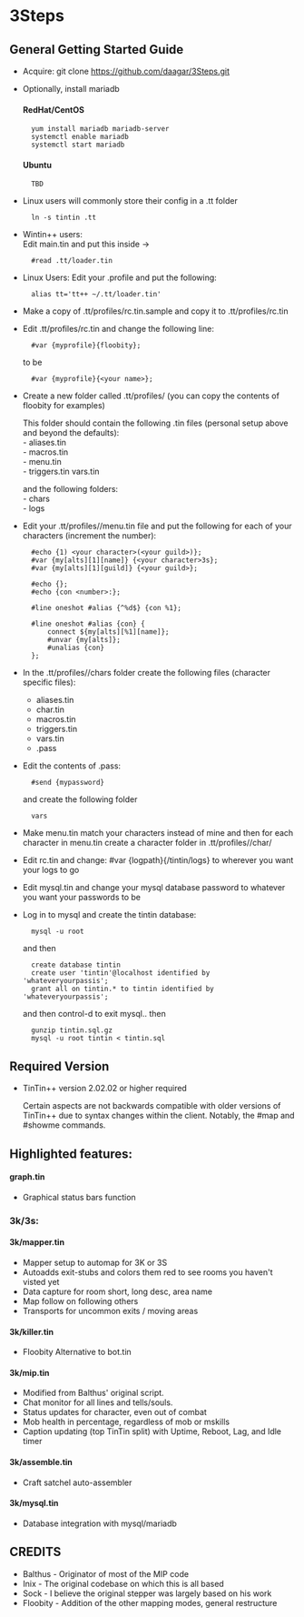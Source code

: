 # 3Steps

## General Getting Started Guide

* Acquire:
		git clone https://github.com/daagar/3Steps.git

* Optionally, install mariadb
	#### RedHat/CentOS
		yum install mariadb mariadb-server
		systemctl enable mariadb
		systemctl start mariadb

	#### Ubuntu
		TBD

* Linux users will commonly store their config in a .tt folder

		ln -s tintin .tt

* Wintin++ users:  
	Edit main.tin and put this inside ->

		#read .tt/loader.tin

* Linux Users:
	Edit your .profile and put the following:

		alias tt='tt++ ~/.tt/loader.tin'

* Make a copy of .tt/profiles/rc.tin.sample and copy it to .tt/profiles/rc.tin

* Edit .tt/profiles/rc.tin and change the following line:

		#var {myprofile}{floobity};
	to be
		
		#var {myprofile}{<your name>};

* Create a new folder called .tt/profiles/<your name>
(you can copy the contents of floobity for examples)

	This folder should contain the following .tin files (personal setup above and beyond the defaults):  
 			- aliases.tin  
 			- macros.tin  
 			- menu.tin  
 			- triggers.tin  vars.tin

	and the following folders:  
 		- chars  
 		- logs

* Edit your .tt/profiles/<your name>/menu.tin file and put the following for each of your characters (increment the number):

		#echo {1) <your character>(<your guild>)};
		#var {my[alts][1][name]} {<your character>3s};
		#var {my[alts][1][guild]} {<your guild>};

		#echo {};
		#echo {con <number>:};

		#line oneshot #alias {^%d$} {con %1};

		#line oneshot #alias {con} {
			connect ${my[alts][%1][name]};
			#unvar {my[alts]};
			#unalias {con}
		};

* In the .tt/profiles/<your name>/chars folder create the following files (character specific files):  
 	- aliases.tin  
 	- char.tin  
 	- macros.tin  
 	- triggers.tin  
 	- vars.tin 
 	- .pass

* Edit the contents of .pass:

		#send {mypassword}


	and create the following folder

		vars

* Make menu.tin match your characters instead of mine and then for each character in menu.tin create a character folder in .tt/profiles/<your name>/char/<charname>

* Edit rc.tin and change: 
		#var {logpath}{/tintin/logs}
 	to wherever you want your logs to go

* Edit mysql.tin and change your mysql database password to whatever you want your passwords to be

* Log in to mysql and create the tintin database:

		mysql -u root

 	and then 

		create database tintin
		create user 'tintin'@localhost identified by 'whateveryourpassis'; 
		grant all on tintin.* to tintin identified by 'whateveryourpassis';

	and then control-d
 	to exit mysql.. then 

		gunzip tintin.sql.gz
		mysql -u root tintin < tintin.sql

## Required Version
* TinTin++ version 2.02.02 or higher required

    Certain aspects are not backwards compatible with older versions of TinTin++ due to syntax changes within the client.  Notably, the #map and #showme commands.

## Highlighted features:

#### graph.tin
* Graphical status bars function

### 3k/3s:
#### 3k/mapper.tin
* Mapper setup to automap for 3K or 3S  
* Autoadds exit-stubs and colors them red to see rooms you haven't visted yet  
* Data capture for room short, long desc, area name  
* Map follow on following others  
* Transports for uncommon exits / moving areas  

#### 3k/killer.tin
* Floobity Alternative to bot.tin
		  
#### 3k/mip.tin
* Modified from Balthus' original script.
* Chat monitor for all lines and tells/souls.
* Status updates for character, even out of combat
* Mob health in percentage, regardless of mob or mskills
* Caption updating (top TinTin split) with Uptime, Reboot, Lag, and Idle timer

#### 3k/assemble.tin
* Craft satchel auto-assembler

#### 3k/mysql.tin
* Database integration with mysql/mariadb

## CREDITS
* Balthus - Originator of most of the MIP code
* Inix - The original codebase on which this is all based
* Sock - I believe the original stepper was largely based on his work
* Floobity - Addition of the other mapping modes, general restructure